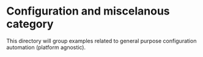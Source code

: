 # Configuration and miscelanous category

This directory will group examples related to general purpose configuration automation (platform agnostic).